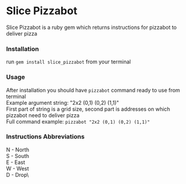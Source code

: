 # Slice Pizzabot
Slice Pizzabot is a ruby gem which returns instructions for pizzabot to deliver pizza
### Installation
run `gem install slice_pizzabot` from your terminal
### Usage
After installation you should have `pizzabot` command ready to use from terminal\
Example argument string: "2x2 (0,1) (0,2) (1,1)"\
First part of string is a grid size, second part is addresses on which pizzabot need to deliver pizza\
Full command example: `pizzabot "2x2 (0,1) (0,2) (1,1)"`
### Instructions Abbreviations
N - North\
S - South\
E - East\
W - West\
D - Drop\
